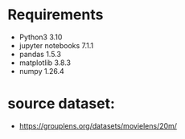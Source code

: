 # Requirements
- Python3 3.10
- jupyter notebooks 7.1.1
- pandas 1.5.3
- matplotlib 3.8.3
- numpy 1.26.4

# source dataset:
- https://grouplens.org/datasets/movielens/20m/
